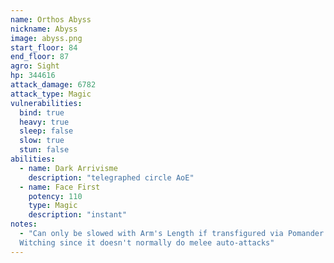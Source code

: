 ```yaml
---
name: Orthos Abyss
nickname: Abyss
image: abyss.png
start_floor: 84
end_floor: 87
agro: Sight
hp: 344616
attack_damage: 6782
attack_type: Magic
vulnerabilities:
  bind: true
  heavy: true
  sleep: false
  slow: true
  stun: false
abilities:
  - name: Dark Arrivisme
    description: "telegraphed circle AoE"
  - name: Face First
    potency: 110
    type: Magic
    description: "instant"
notes:
  - "Can only be slowed with Arm's Length if transfigured via Pomander of
  Witching since it doesn't normally do melee auto-attacks"
---
```

